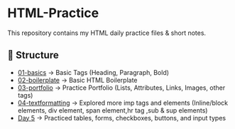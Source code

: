 # HTML-Practice
This repository contains my HTML daily practice files & short notes.


## 📂 Structure
- [01-basics](https://github.com/Kourav0555/HTML-Practice/tree/main/01-basics) → Basic Tags (Heading, Paragraph, Bold)
- [02-boilerplate](https://github.com/Kourav0555/HTML-Practice/tree/main/02-boilerplate) → Basic HTML Boilerplate
- [03-portfolio](https://github.com/Kourav0555/HTML-Practice/tree/main/03-portfolio) → Practice Portfolio (Lists, Attributes, Links, Images, other tags)
- [04-textformatting](https://github.com/Kourav0555/HTML-Practice/tree/main/04-textformatting) → Explored more imp tags and elements (Inline/block elements, div element, span element,hr tag ,sub & sup elements)
- [Day 5](https://github.com/Kourav0555/HTML-Learning-Path/tree/main/Day%205) → Practiced tables, forms, checkboxes, buttons, and input types
